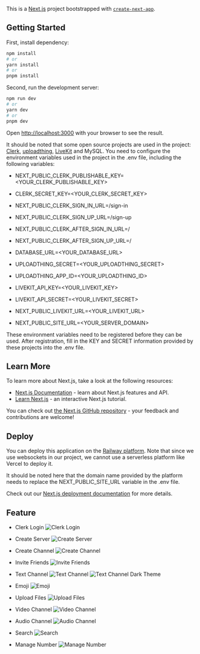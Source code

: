 This is a [Next.js](https://nextjs.org/) project bootstrapped with [`create-next-app`](https://github.com/vercel/next.js/tree/canary/packages/create-next-app).

## Getting Started
First, install dependency:

```bash
npm install
# or
yarn install
# or
pnpm install
```

Second, run the development server:

```bash
npm run dev
# or
yarn dev
# or
pnpm dev
```

Open [http://localhost:3000](http://localhost:3000) with your browser to see the result.

It should be noted that some open source projects are used in the project: [Clerk](https://clerk.com/), [uploadthing](https://uploadthing.com/), [LiveKit](https://livekit.io/) and MySQL. You need to configure the environment variables used in the project in the .env file, including the following variables:
- NEXT_PUBLIC_CLERK_PUBLISHABLE_KEY=<YOUR_CLERK_PUBLISHABLE_KEY>
- CLERK_SECRET_KEY=<YOUR_CLERK_SECRET_KEY>

- NEXT_PUBLIC_CLERK_SIGN_IN_URL=/sign-in
- NEXT_PUBLIC_CLERK_SIGN_UP_URL=/sign-up
- NEXT_PUBLIC_CLERK_AFTER_SIGN_IN_URL=/
- NEXT_PUBLIC_CLERK_AFTER_SIGN_UP_URL=/

- DATABASE_URL=<YOUR_DATABASE_URL>

- UPLOADTHING_SECRET=<YOUR_UPLOADTHING_SECRET>
- UPLOADTHING_APP_ID=<YOUR_UPLOADTHING_ID>

- LIVEKIT_API_KEY=<YOUR_LIVEKIT_KEY>
- LIVEKIT_API_SECRET=<YOUR_LIVEKIT_SECRET>
- NEXT_PUBLIC_LIVEKIT_URL=<YOUR_LIVEKIT_URL>

- NEXT_PUBLIC_SITE_URL=<YOUR_SERVER_DOMAIN>

These environment variables need to be registered before they can be used. After registration, fill in the KEY and SECRET information provided by these projects into the .env file.

## Learn More

To learn more about Next.js, take a look at the following resources:

- [Next.js Documentation](https://nextjs.org/docs) - learn about Next.js features and API.
- [Learn Next.js](https://nextjs.org/learn) - an interactive Next.js tutorial.

You can check out [the Next.js GitHub repository](https://github.com/vercel/next.js/) - your feedback and contributions are welcome!

## Deploy
You can deploy this application on the [Railway platform](https://railway.app/). Note that since we use websockets in our project, we cannot use a serverless platform like Vercel to deploy it.

It should be noted here that the domain name provided by the platform needs to replace the NEXT_PUBLIC_SITE_URL variable in the .env file.

Check out our [Next.js deployment documentation](https://nextjs.org/docs/deployment) for more details.


## Feature
- Clerk Login
![Clerk Login](/assets/img/login.png)

- Create Server
![Create Server](/assets/img/customize%20server.png)

- Create Channel
![Create Channel](/assets/img/create%20channel.png)

- Invite Friends
![Invite Friends](/assets/img/invite%20user.png)

- Text Channel
![Text Channel](/assets/img/text%20channel%20light%20theme.png)
![Text Channel Dark Theme](/assets/img/text%20channel%20dark%20theme.png)

- Emoji
![Emoji](/assets/img/emoji.png)

- Upload Files
![Upload Files](/assets/img/upload.png)

- Video Channel
![Video Channel](/assets/img/video.png)

- Audio Channel
![Audio Channel](/assets/img/audio.png)

- Search
![Search](/assets/img/search.png)

- Manage Number
![Manage Number](/assets/img/manage%20number.png)

